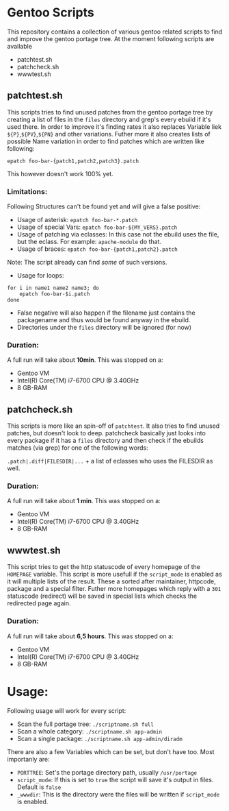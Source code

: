 # Gentoo Scripts

This repository contains a collection of various gentoo related scripts to find and improve the gentoo portage tree.
At the moment following scripts are available

* patchtest.sh
* patchcheck.sh
* wwwtest.sh

## patchtest.sh
This scripts tries to find unused patches from the gentoo portage tree by creating a list of files in the `files` directory and grep's every ebuild if it's used there.
In order to improve it's finding rates it also replaces Variable liek `${P}`,`${PV}`,`${PN}` and other variations.
Futher more it also creates lists of possible Name variation in order to find patches which are written like following:

`epatch foo-bar-{patch1,patch2,patch3}.patch`

This however doesn't work 100% yet.

### Limitations:
Following Structures can't be found yet and will give a false positive:

* Usage of asterisk: `epatch foo-bar-*.patch`
* Usage of special Vars: `epatch foo-bar-${MY_VERS}.patch`
* Usage of patching via eclasses: In this case not the ebuild uses the file, but the eclass. For example: `apache-module` do that.
* Usage of braces: `epatch foo-bar-{patch1,patch2}.patch`

Note: The script already can find *some* of such versions.
* Usage for loops:
```
for i in name1 name2 name3; do
	epatch foo-bar-$i.patch
done
```
* False negative will also happen if the filename just contains the packagename and thus would be found anyway in the ebuild.
* Directories under the `files` directory will be ignored (for now)

### Duration:

A full run will take about **10min**. This was stopped on a:
* Gentoo VM
* Intel(R) Core(TM) i7-6700 CPU @ 3.40GHz
* 8 GB-RAM

## patchcheck.sh
This scripts is more like an spin-off of `patchtest`. It also tries to find unused patches, but doesn't look to deep.
patchcheck basically just looks into every package if it has a `files` directory and then check if the ebuilds matches (via grep) for one of the following words:

`.patch|.diff|FILESDIR|...` + a list of eclasses who uses the FILESDIR as well.

### Duration:
A full run will take about **1 min**. This was stopped on a:
* Gentoo VM
* Intel(R) Core(TM) i7-6700 CPU @ 3.40GHz
* 8 GB-RAM

## wwwtest.sh
This script tries to get the http statuscode of every homepage of the `HOMEPAGE` variable. This script is more usefull if the `script_mode` is enabled as it will multiple lists of the result. These a sorted after maintainer, httpcode, package and a special filter. Futher more homepages which reply with a `301` statuscode (redirect) will be saved in special lists which checks the redirected page again.

### Duration:
A full run will take about **6,5 hours**. This was stopped on a:
* Gentoo VM
* Intel(R) Core(TM) i7-6700 CPU @ 3.40GHz
* 8 GB-RAM


# Usage:

Following usage will work for every script:

* Scan the full portage tree: `./scriptname.sh full`
* Scan a whole category: `./scriptname.sh app-admin`
* Scan a single package: `./scriptname.sh app-admin/diradm`

There are also a few Variables which can be set, but don't have too. Most importanly are:

* `PORTTREE`: Set's the portage directory path, usually `/usr/portage`
* `script_mode`: If this is set to `true` the script will save it's output in files. Default is `false`
* `_wwwdir`: This is the directory were the files will be written if `script_mode` is enabled.
